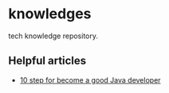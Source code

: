 # knowledges
tech knowledge repository.

## Helpful articles
- [10 step for become a good Java developer](https://one-it-thing.com/4340/)
